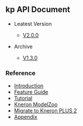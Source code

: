 ## kp API Document

* Leatest Version
    - [V2.0.0](./V2.0.0/)

* Archive
    - [V1.3.0](./V1.3.0/)

### Reference

- [Introduction](../introduction/index.md)
- [Feature Guide](../feature_guide/index.md)
- [Tutorial](../tutorial/index.md)
- [Kneron ModelZoo](../modelzoo/index.md)
- [Migrate to Kneron PLUS 2](../api_migration/index.md)
- [Appendix](../../plus_c/appendix/index.md)